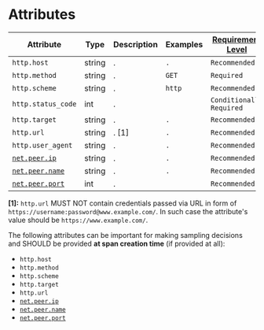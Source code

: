 # Attributes

<!-- semconv http -->
| Attribute  | Type | Description  | Examples  | [Requirement Level](https://opentelemetry.io/docs/specs/semconv/general/attribute-requirement-level/) | [Stability](https://opentelemetry.io/docs/specs/otel/versioning-and-stability/#semantic-conventions-stability) |
|---|---|---|---|---|---|
| `http.host` | string | . | `.` | `Recommended` | Experimental |
| `http.method` | string | . | `GET` | `Required` | Experimental |
| `http.scheme` | string | . | `http` | `Recommended` | Experimental |
| `http.status_code` | int | . |  | `Conditionally Required` <condition> | Experimental |
| `http.target` | string | . | `.` | `Recommended` | Experimental |
| `http.url` | string | . [1] | `.` | `Recommended` | Experimental |
| `http.user_agent` | string | . | `.` | `Recommended` | Experimental |
| [`net.peer.ip`](span-general.md) | string | . | `.` | `Recommended` | Experimental |
| [`net.peer.name`](span-general.md) | string | . | `.` | `Recommended` | Experimental |
| [`net.peer.port`](span-general.md) | int | . |  | `Recommended` | Experimental |

**[1]:** `http.url` MUST NOT contain credentials passed via URL in form of `https://username:password@www.example.com/`. In such case the attribute's value should be `https://www.example.com/`.

The following attributes can be important for making sampling decisions and SHOULD be provided **at span creation time** (if provided at all):

* `http.host`
* `http.method`
* `http.scheme`
* `http.target`
* `http.url`
* [`net.peer.ip`](span-general.md)
* [`net.peer.name`](span-general.md)
* [`net.peer.port`](span-general.md)
<!-- endsemconv -->
